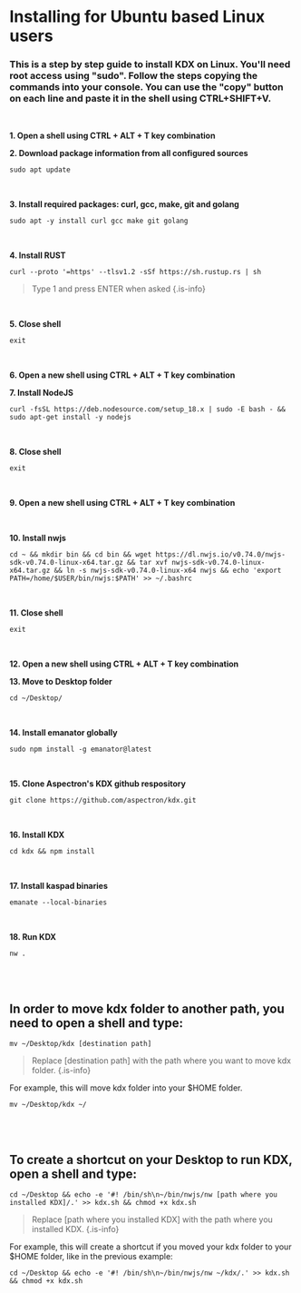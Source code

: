 # Installing for Ubuntu based Linux users

### This is a step by step guide to install KDX on Linux. You'll need root access using "sudo". Follow the steps copying the commands into your console. You can use the "copy" button on each line and paste it in the shell using CTRL+SHIFT+V.

<br/>



**1. Open a shell using CTRL + ALT + T key combination**
<br/>


**2. Download package information from all configured sources**
```
sudo apt update
```
<br/>

**3. Install required packages: curl, gcc, make, git and golang**
```
sudo apt -y install curl gcc make git golang
```
<br/>

**4. Install RUST**
```
curl --proto '=https' --tlsv1.2 -sSf https://sh.rustup.rs | sh 
```
> Type 1 and press ENTER when asked
{.is-info}

<br/>

**5. Close shell**
```
exit
```
<br/>

**6. Open a new shell using CTRL + ALT + T key combination**
<br/>

**7. Install NodeJS**
```
curl -fsSL https://deb.nodesource.com/setup_18.x | sudo -E bash - && sudo apt-get install -y nodejs
```
<br/>

**8. Close shell**
```
exit
```
<br/>

**9. Open a new shell using CTRL + ALT + T key combination**

<br/>

**10. Install nwjs**
```
cd ~ && mkdir bin && cd bin && wget https://dl.nwjs.io/v0.74.0/nwjs-sdk-v0.74.0-linux-x64.tar.gz && tar xvf nwjs-sdk-v0.74.0-linux-x64.tar.gz && ln -s nwjs-sdk-v0.74.0-linux-x64 nwjs && echo 'export PATH=/home/$USER/bin/nwjs:$PATH' >> ~/.bashrc
```
<br/>

**11. Close shell**
```
exit
```
<br/>

**12. Open a new shell using CTRL + ALT + T key combination**
<br/>

**13. Move to Desktop folder**
```
cd ~/Desktop/
```
<br/>

**14. Install emanator globally**
```
sudo npm install -g emanator@latest
```
<br/>

**15. Clone Aspectron's KDX github respository**
```
git clone https://github.com/aspectron/kdx.git
```
<br/>

**16. Install KDX**
```
cd kdx && npm install
```
<br/>

**17. Install kaspad binaries**
```
emanate --local-binaries
```
<br/>

**18. Run KDX**
```
nw . 
```
<br/>
<br/>

## In order to move kdx folder to another path, you need to open a shell and type:
```
mv ~/Desktop/kdx [destination path]
```

> Replace [destination path] with the path where you want to move kdx folder.
{.is-info}


For example, this will move kdx folder into your $HOME folder.
```
mv ~/Desktop/kdx ~/
```
<br/>
<br/>

## To create a shortcut on your Desktop to run KDX, open a shell and type:
```
cd ~/Desktop && echo -e '#! /bin/sh\n~/bin/nwjs/nw [path where you installed KDX]/.' >> kdx.sh && chmod +x kdx.sh
```

> Replace [path where you installed KDX] with the path where you installed KDX.
{.is-info}

For example, this will create a shortcut if you moved your kdx folder to your $HOME folder, like in the previous example:
```
cd ~/Desktop && echo -e '#! /bin/sh\n~/bin/nwjs/nw ~/kdx/.' >> kdx.sh && chmod +x kdx.sh
```
